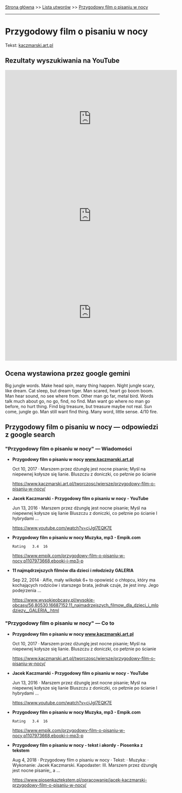 [Strona główna](../index.md) >> [Lista utworów](../list.md) >> [Przygodowy film o pisaniu w nocy](490.md)

---

# Przygodowy film o pisaniu w nocy

Tekst: [kaczmarski.art.pl](https://www.kaczmarski.art.pl/tworczosc/wiersze/przygodowy-film-o-pisaniu-w-nocy/)

## Rezultaty wyszukiwania na YouTube

<iframe width="560" height="315" src="https://www.youtube.com/embed/cjJgl7EQK7E?si=IdontcarewhotheIRSsendsImnotpayingtaxes" title="YouTube video player" frameborder="0" allow="accelerometer; autoplay; clipboard-write; encrypted-media; gyroscope; picture-in-picture; web-share" referrerpolicy="strict-origin-when-cross-origin" allowfullscreen></iframe>

<iframe width="560" height="315" src="https://www.youtube.com/embed/1Nq4Aq5BM0o?si=IdontcarewhotheIRSsendsImnotpayingtaxes" title="YouTube video player" frameborder="0" allow="accelerometer; autoplay; clipboard-write; encrypted-media; gyroscope; picture-in-picture; web-share" referrerpolicy="strict-origin-when-cross-origin" allowfullscreen></iframe>

<iframe width="560" height="315" src="https://www.youtube.com/embed/HNCXyYJQXx0?si=IdontcarewhotheIRSsendsImnotpayingtaxes" title="YouTube video player" frameborder="0" allow="accelerometer; autoplay; clipboard-write; encrypted-media; gyroscope; picture-in-picture; web-share" referrerpolicy="strict-origin-when-cross-origin" allowfullscreen></iframe>

## Ocena wystawiona przez google gemini

Big jungle words. Make head spin, many thing happen. Night jungle scary, like dream. Cat sleep, but dream tiger. Man scared, heart go boom boom. Man hear sound, no see where from. Other man go far, metal bird. Words talk much about go, no go, find, no find. Man want go where no man go before, no hurt thing. Find big treasure, but treasure maybe not real. Sun come, jungle go. Man still want find thing. Many word, little sense. 4/10 fire.


## Przygodowy film o pisaniu w nocy — odpowiedzi z google search

### "Przygodowy film o pisaniu w nocy" — Wiadomości

- **Przygodowy film o pisaniu w nocy www.kaczmarski.art.pl**

    Oct 10, 2017  ·  Marszem przez dżunglę jest nocne pisanie; Myśl na niepewnej kołysze się lianie. Bluszczu z doniczki, co pełznie po ścianie 

   <https://www.kaczmarski.art.pl/tworczosc/wiersze/przygodowy-film-o-pisaniu-w-nocy/>
- **Jacek Kaczmarski - Przygodowy film o pisaniu w nocy - YouTube**

    Jun 13, 2016  ·  Marszem przez dżunglę jest nocne pisanie; Myśl na niepewnej kołysze się lianie Bluszczu z doniczki, co pełznie po ścianie I hybrydami ... 

   <https://www.youtube.com/watch?v=cjJgl7EQK7E>
- **Przygodowy film o pisaniu w nocy  Muzyka, mp3 - Empik.com**

      Rating   3.4  16   

   <https://www.empik.com/przygodowy-film-o-pisaniu-w-nocy,p1107973668,ebooki-i-mp3-p>
- **11 najmądrzejszych filmów dla dzieci i młodzieży GALERIA**

    Sep 22, 2014  ·  Alfie, mały wilkołak 6+ to opowieść o chłopcu, który ma kochających rodziców i starszego brata, jednak czuje, że jest inny. Jego podejrzenia ... 

   <https://www.wysokieobcasy.pl/wysokie-obcasy/56,80530,16687152,11_najmadrzejszych_filmow_dla_dzieci_i_mlodziezy__GALERIA_.html>

### "Przygodowy film o pisaniu w nocy" — Co to

- **Przygodowy film o pisaniu w nocy www.kaczmarski.art.pl**

    Oct 10, 2017  ·  Marszem przez dżunglę jest nocne pisanie; Myśl na niepewnej kołysze się lianie. Bluszczu z doniczki, co pełznie po ścianie 

   <https://www.kaczmarski.art.pl/tworczosc/wiersze/przygodowy-film-o-pisaniu-w-nocy/>
- **Jacek Kaczmarski - Przygodowy film o pisaniu w nocy - YouTube**

    Jun 13, 2016  ·  Marszem przez dżunglę jest nocne pisanie; Myśl na niepewnej kołysze się lianie Bluszczu z doniczki, co pełznie po ścianie I hybrydami ... 

   <https://www.youtube.com/watch?v=cjJgl7EQK7E>
- **Przygodowy film o pisaniu w nocy  Muzyka, mp3 - Empik.com**

      Rating   3.4  16   

   <https://www.empik.com/przygodowy-film-o-pisaniu-w-nocy,p1107973668,ebooki-i-mp3-p>
- **Przygodowy film o pisaniu w nocy - tekst i akordy - Piosenka z tekstem**

    Aug 4, 2018  ·  Przygodowy film o pisaniu w nocy · Tekst: · Muzyka: · Wykonanie: Jacek Kaczmarski. Kapodaster: III. Marszem przez dżunglę jest nocne pisanie;, a ... 

   <https://www.piosenkaztekstem.pl/opracowanie/jacek-kaczmarski-przygodowy-film-o-pisaniu-w-nocy/>

